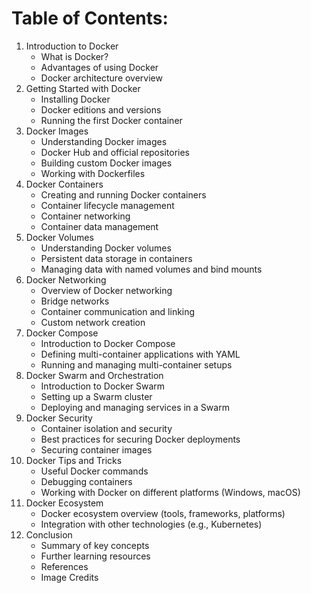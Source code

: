 # Table of Contents:
1.	Introduction to Docker
    * What is Docker?
    * Advantages of using Docker
    * Docker architecture overview
2.	Getting Started with Docker
    * Installing Docker
    * Docker editions and versions
    * Running the first Docker container
3.	Docker Images
    * Understanding Docker images
    * Docker Hub and official repositories
    * Building custom Docker images
    * Working with Dockerfiles
4.	Docker Containers
    * Creating and running Docker containers
    * Container lifecycle management
    * Container networking
    * Container data management
5.	Docker Volumes
    * Understanding Docker volumes
    * Persistent data storage in containers
    * Managing data with named volumes and bind mounts
6.	Docker Networking
    * Overview of Docker networking
    * Bridge networks
    * Container communication and linking
    * Custom network creation
7.	Docker Compose
    * Introduction to Docker Compose
    * Defining multi-container applications with YAML
    * Running and managing multi-container setups
8.	Docker Swarm and Orchestration
    * Introduction to Docker Swarm
    * Setting up a Swarm cluster
    * Deploying and managing services in a Swarm
9.	Docker Security
    * Container isolation and security
    * Best practices for securing Docker deployments
    * Securing container images
10.	Docker Tips and Tricks
    * Useful Docker commands
    * Debugging containers
    * Working with Docker on different platforms (Windows, macOS)
11.	Docker Ecosystem
    * Docker ecosystem overview (tools, frameworks, platforms)
    * Integration with other technologies (e.g., Kubernetes)
12.	Conclusion
    * Summary of key concepts
    * Further learning resources
    * References
    * Image Credits